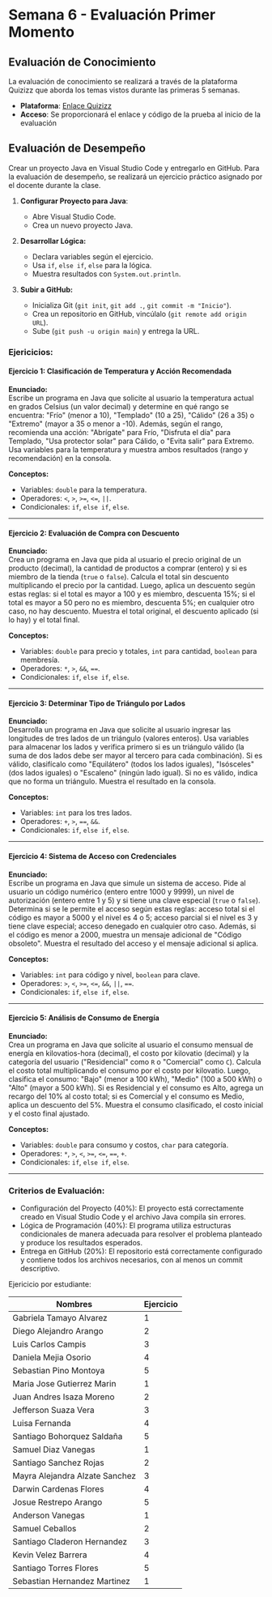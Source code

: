 # Semana 6 - Evaluación Primer Momento

## Evaluación de Conocimiento
La evaluación de conocimiento se realizará a través de la plataforma Quizizz que aborda los temas vistos durante las primeras 5 semanas.

- **Plataforma**: [Enlace Quizizz](https://quizizz.com/join)
- **Acceso**: Se proporcionará el enlace y código de la prueba al inicio de la evaluación

## Evaluación de Desempeño

Crear un proyecto Java en Visual Studio Code y entregarlo en GitHub. Para la evaluación de desempeño, se realizará un ejercicio práctico asignado por el docente durante la clase.

1. **Configurar Proyecto para Java**:
   - Abre Visual Studio Code.
   - Crea un nuevo proyecto Java.   

2. **Desarrollar Lógica:**
   - Declara variables según el ejercicio.
   - Usa `if`, `else if`, `else` para la lógica.
   - Muestra resultados con `System.out.println`.

3. **Subir a GitHub:**
   - Inicializa Git (`git init`, `git add .`, `git commit -m "Inicio"`).
   - Crea un repositorio en GitHub, vincúlalo (`git remote add origin URL`).
   - Sube (`git push -u origin main`) y entrega la URL.


### Ejericicios:

#### Ejercicio 1: Clasificación de Temperatura y Acción Recomendada
**Enunciado:**  
Escribe un programa en Java que solicite al usuario la temperatura actual en grados Celsius (un valor decimal) y determine en qué rango se encuentra: "Frío" (menor a 10), "Templado" (10 a 25), "Cálido" (26 a 35) o "Extremo" (mayor a 35 o menor a -10). Además, según el rango, recomienda una acción: "Abrígate" para Frío, "Disfruta el día" para Templado, "Usa protector solar" para Cálido, o "Evita salir" para Extremo. Usa variables para la temperatura y muestra ambos resultados (rango y recomendación) en la consola.

**Conceptos:**  
- Variables: `double` para la temperatura.  
- Operadores: `<`, `>`, `>=`, `<=`, `||`.  
- Condicionales: `if`, `else if`, `else`.

---

#### Ejercicio 2: Evaluación de Compra con Descuento
**Enunciado:**  
Crea un programa en Java que pida al usuario el precio original de un producto (decimal), la cantidad de productos a comprar (entero) y si es miembro de la tienda (`true` o `false`). Calcula el total sin descuento multiplicando el precio por la cantidad. Luego, aplica un descuento según estas reglas: si el total es mayor a 100 y es miembro, descuenta 15%; si el total es mayor a 50 pero no es miembro, descuenta 5%; en cualquier otro caso, no hay descuento. Muestra el total original, el descuento aplicado (si lo hay) y el total final.

**Conceptos:**  
- Variables: `double` para precio y totales, `int` para cantidad, `boolean` para membresía.  
- Operadores: `*`, `>`, `&&`, `==`.  
- Condicionales: `if`, `else if`, `else`.

---

#### Ejercicio 3: Determinar Tipo de Triángulo por Lados
**Enunciado:**  
Desarrolla un programa en Java que solicite al usuario ingresar las longitudes de tres lados de un triángulo (valores enteros). Usa variables para almacenar los lados y verifica primero si es un triángulo válido (la suma de dos lados debe ser mayor al tercero para cada combinación). Si es válido, clasifícalo como "Equilátero" (todos los lados iguales), "Isósceles" (dos lados iguales) o "Escaleno" (ningún lado igual). Si no es válido, indica que no forma un triángulo. Muestra el resultado en la consola.

**Conceptos:**  
- Variables: `int` para los tres lados.  
- Operadores: `+`, `>`, `==`, `&&`.  
- Condicionales: `if`, `else if`, `else`.

---

#### Ejercicio 4: Sistema de Acceso con Credenciales
**Enunciado:**  
Escribe un programa en Java que simule un sistema de acceso. Pide al usuario un código numérico (entero entre 1000 y 9999), un nivel de autorización (entero entre 1 y 5) y si tiene una clave especial (`true` o `false`). Determina si se le permite el acceso según estas reglas: acceso total si el código es mayor a 5000 y el nivel es 4 o 5; acceso parcial si el nivel es 3 y tiene clave especial; acceso denegado en cualquier otro caso. Además, si el código es menor a 2000, muestra un mensaje adicional de "Código obsoleto". Muestra el resultado del acceso y el mensaje adicional si aplica.

**Conceptos:**  
- Variables: `int` para código y nivel, `boolean` para clave.  
- Operadores: `>`, `<`, `>=`, `<=`, `&&`, `||`, `==`.  
- Condicionales: `if`, `else if`, `else`.

---

#### Ejercicio 5: Análisis de Consumo de Energía
**Enunciado:**  
Crea un programa en Java que solicite al usuario el consumo mensual de energía en kilovatios-hora (decimal), el costo por kilovatio (decimal) y la categoría del usuario ("Residencial" como `R` o "Comercial" como `C`). Calcula el costo total multiplicando el consumo por el costo por kilovatio. Luego, clasifica el consumo: "Bajo" (menor a 100 kWh), "Medio" (100 a 500 kWh) o "Alto" (mayor a 500 kWh). Si es Residencial y el consumo es Alto, agrega un recargo del 10% al costo total; si es Comercial y el consumo es Medio, aplica un descuento del 5%. Muestra el consumo clasificado, el costo inicial y el costo final ajustado.

**Conceptos:**  
- Variables: `double` para consumo y costos, `char` para categoría.  
- Operadores: `*`, `>`, `<`, `>=`, `<=`, `==`, `+`.  
- Condicionales: `if`, `else if`, `else`.

---

### Criterios de Evaluación:
- Configuración del Proyecto (40%): El proyecto está correctamente creado en Visual Studio Code y el archivo Java compila sin errores.
- Lógica de Programación (40%): El programa utiliza estructuras condicionales de manera adecuada para resolver el problema planteado y produce los resultados esperados.
- Entrega en GitHub (20%): El repositorio está correctamente configurado y contiene todos los archivos necesarios, con al menos un commit descriptivo.


Ejericicio por estudiante:

| Nombres                      | Ejercicio |
|------------------------------|-----------|
| Gabriela Tamayo Alvarez      | 1         |
| Diego Alejandro Arango       | 2         |
| Luis Carlos Campis           | 3         |
| Daniela Mejia Osorio         | 4         |
| Sebastian Pino Montoya       | 5         |
| Maria Jose Gutierrez Marin   | 1         |
| Juan Andres Isaza Moreno     | 2         |
| Jefferson Suaza Vera         | 3         |
| Luisa Fernanda               | 4         |
| Santiago Bohorquez Saldaña   | 5         |
| Samuel Diaz Vanegas          | 1         |
| Santiago Sanchez Rojas       | 2         |
| Mayra Alejandra Alzate Sanchez | 3       |
| Darwin Cardenas Flores       | 4         |
| Josue Restrepo Arango        | 5         |
| Anderson Vanegas             | 1         |
| Samuel Ceballos              | 2         |
| Santiago Claderon Hernandez  | 3         |
| Kevin Velez Barrera          | 4         |
| Santiago Torres Flores       | 5         |
| Sebastian Hernandez Martinez | 1         |